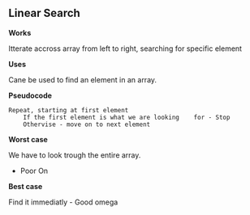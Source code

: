 ## Linear Search

**Works**

Itterate accross array from left to right, searching for specific element

**Uses**

Cane be used to find an element in an array.


**Pseudocode**

    Repeat, starting at first element
        If the first element is what we are looking    for - Stop
        Othervise - move on to next element


**Worst case**

We have to look trough the entire array. 
 - Poor On

**Best case**

Find it immediatly - Good omega
##